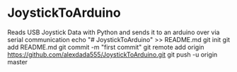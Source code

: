 # JoystickToArduino
Reads USB Joystick Data with Python and sends it to an arduino over via serial communication
echo "# JoystickToArduino" >> README.md
git init
git add README.md
git commit -m "first commit"
git remote add origin https://github.com/alexdada555/JoystickToArduino.git
git push -u origin master
